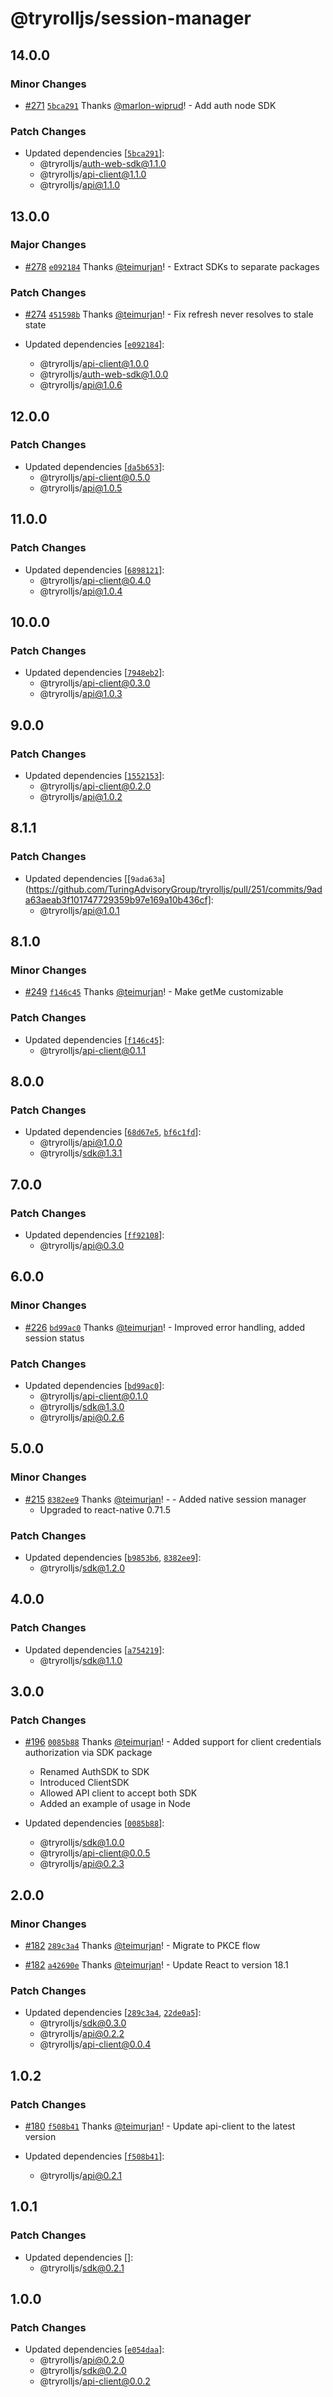 # @tryrolljs/session-manager

## 14.0.0

### Minor Changes

- [#271](https://github.com/TuringAdvisoryGroup/tryrolljs/pull/271) [`5bca291`](https://github.com/TuringAdvisoryGroup/tryrolljs/commit/5bca29136ae3051a280a6baf3098e845e1d94efa) Thanks [@marlon-wiprud](https://github.com/marlon-wiprud)! - Add auth node SDK

### Patch Changes

- Updated dependencies [[`5bca291`](https://github.com/TuringAdvisoryGroup/tryrolljs/commit/5bca29136ae3051a280a6baf3098e845e1d94efa)]:
  - @tryrolljs/auth-web-sdk@1.1.0
  - @tryrolljs/api-client@1.1.0
  - @tryrolljs/api@1.1.0

## 13.0.0

### Major Changes

- [#278](https://github.com/TuringAdvisoryGroup/tryrolljs/pull/278) [`e092184`](https://github.com/TuringAdvisoryGroup/tryrolljs/commit/e092184c6838c4063e1fdc58cf4c5d51a6162029) Thanks [@teimurjan](https://github.com/teimurjan)! - Extract SDKs to separate packages

### Patch Changes

- [#274](https://github.com/TuringAdvisoryGroup/tryrolljs/pull/274) [`451598b`](https://github.com/TuringAdvisoryGroup/tryrolljs/commit/451598b34f2df885789a4cacd3c735e852f8b72d) Thanks [@teimurjan](https://github.com/teimurjan)! - Fix refresh never resolves to stale state

- Updated dependencies [[`e092184`](https://github.com/TuringAdvisoryGroup/tryrolljs/commit/e092184c6838c4063e1fdc58cf4c5d51a6162029)]:
  - @tryrolljs/api-client@1.0.0
  - @tryrolljs/auth-web-sdk@1.0.0
  - @tryrolljs/api@1.0.6

## 12.0.0

### Patch Changes

- Updated dependencies [[`da5b653`](https://github.com/TuringAdvisoryGroup/tryrolljs/commit/da5b65342a0c662d8fe3f777e21286013494af66)]:
  - @tryrolljs/api-client@0.5.0
  - @tryrolljs/api@1.0.5

## 11.0.0

### Patch Changes

- Updated dependencies [[`6898121`](https://github.com/TuringAdvisoryGroup/tryrolljs/commit/68981213bb7815291cd89764c6588b262144a13c)]:
  - @tryrolljs/api-client@0.4.0
  - @tryrolljs/api@1.0.4

## 10.0.0

### Patch Changes

- Updated dependencies [[`7948eb2`](https://github.com/TuringAdvisoryGroup/tryrolljs/commit/7948eb25265f4ebfc17a3cf41754845f336d2e2c)]:
  - @tryrolljs/api-client@0.3.0
  - @tryrolljs/api@1.0.3

## 9.0.0

### Patch Changes

- Updated dependencies [[`1552153`](https://github.com/TuringAdvisoryGroup/tryrolljs/commit/1552153f90a47c65dcce96f891dbf05a2fa735f8)]:
  - @tryrolljs/api-client@0.2.0
  - @tryrolljs/api@1.0.2

## 8.1.1

### Patch Changes

- Updated dependencies [[`9ada63a`](https://github.com/TuringAdvisoryGroup/tryrolljs/pull/251/commits/9ada63aeab3f101747729359b97e169a10b436cf]:
  - @tryrolljs/api@1.0.1

## 8.1.0

### Minor Changes

- [#249](https://github.com/TuringAdvisoryGroup/tryrolljs/pull/249) [`f146c45`](https://github.com/TuringAdvisoryGroup/tryrolljs/commit/f146c4580ff47a0622b096a91f23a708b46e65e1) Thanks [@teimurjan](https://github.com/teimurjan)! - Make getMe customizable

### Patch Changes

- Updated dependencies [[`f146c45`](https://github.com/TuringAdvisoryGroup/tryrolljs/commit/f146c4580ff47a0622b096a91f23a708b46e65e1)]:
  - @tryrolljs/api-client@0.1.1

## 8.0.0

### Patch Changes

- Updated dependencies [[`68d67e5`](https://github.com/TuringAdvisoryGroup/tryrolljs/commit/68d67e5a3ab41ff9c55f4e18b8fedc95daf9bf89), [`bf6c1fd`](https://github.com/TuringAdvisoryGroup/tryrolljs/commit/bf6c1fd5fd5187a660140615f02876e274171ea7)]:
  - @tryrolljs/api@1.0.0
  - @tryrolljs/sdk@1.3.1

## 7.0.0

### Patch Changes

- Updated dependencies [[`ff92108`](https://github.com/TuringAdvisoryGroup/tryrolljs/commit/ff92108e86dd67a0241b6d2155f0d05c6fd66f55)]:
  - @tryrolljs/api@0.3.0

## 6.0.0

### Minor Changes

- [#226](https://github.com/TuringAdvisoryGroup/tryrolljs/pull/226) [`bd99ac0`](https://github.com/TuringAdvisoryGroup/tryrolljs/commit/bd99ac011b2824ee66f6fa17bf5c496d53f25bc6) Thanks [@teimurjan](https://github.com/teimurjan)! - Improved error handling, added session status

### Patch Changes

- Updated dependencies [[`bd99ac0`](https://github.com/TuringAdvisoryGroup/tryrolljs/commit/bd99ac011b2824ee66f6fa17bf5c496d53f25bc6)]:
  - @tryrolljs/api-client@0.1.0
  - @tryrolljs/sdk@1.3.0
  - @tryrolljs/api@0.2.6

## 5.0.0

### Minor Changes

- [#215](https://github.com/TuringAdvisoryGroup/tryrolljs/pull/215) [`8382ee9`](https://github.com/TuringAdvisoryGroup/tryrolljs/commit/8382ee9229bffddef3c16e13289ed6fcdd11b8c5) Thanks [@teimurjan](https://github.com/teimurjan)! - - Added native session manager
  - Upgraded to react-native 0.71.5

### Patch Changes

- Updated dependencies [[`b9853b6`](https://github.com/TuringAdvisoryGroup/tryrolljs/commit/b9853b6145b6b8eee2c4936629e2490c45954778), [`8382ee9`](https://github.com/TuringAdvisoryGroup/tryrolljs/commit/8382ee9229bffddef3c16e13289ed6fcdd11b8c5)]:
  - @tryrolljs/sdk@1.2.0

## 4.0.0

### Patch Changes

- Updated dependencies [[`a754219`](https://github.com/TuringAdvisoryGroup/tryrolljs/commit/a7542197dc0fc3574d22411091ca5f4ebc32fd5a)]:
  - @tryrolljs/sdk@1.1.0

## 3.0.0

### Patch Changes

- [#196](https://github.com/TuringAdvisoryGroup/tryrolljs/pull/196) [`0085b88`](https://github.com/TuringAdvisoryGroup/tryrolljs/commit/0085b88bbbe7e36f018db79712920f6ef7f5f68f) Thanks [@teimurjan](https://github.com/teimurjan)! - Added support for client credentials authorization via SDK package

  - Renamed AuthSDK to SDK
  - Introduced ClientSDK
  - Allowed API client to accept both SDK
  - Added an example of usage in Node

- Updated dependencies [[`0085b88`](https://github.com/TuringAdvisoryGroup/tryrolljs/commit/0085b88bbbe7e36f018db79712920f6ef7f5f68f)]:
  - @tryrolljs/sdk@1.0.0
  - @tryrolljs/api-client@0.0.5
  - @tryrolljs/api@0.2.3

## 2.0.0

### Minor Changes

- [#182](https://github.com/TuringAdvisoryGroup/tryrolljs/pull/182) [`289c3a4`](https://github.com/TuringAdvisoryGroup/tryrolljs/commit/289c3a4042c7fb5ed8943c6cd49d8d7d5e431cd5) Thanks [@teimurjan](https://github.com/teimurjan)! - Migrate to PKCE flow

- [#182](https://github.com/TuringAdvisoryGroup/tryrolljs/pull/182) [`a42690e`](https://github.com/TuringAdvisoryGroup/tryrolljs/commit/a42690ed8a7b5c7b35d6088cc445aa0045288c70) Thanks [@teimurjan](https://github.com/teimurjan)! - Update React to version 18.1

### Patch Changes

- Updated dependencies [[`289c3a4`](https://github.com/TuringAdvisoryGroup/tryrolljs/commit/289c3a4042c7fb5ed8943c6cd49d8d7d5e431cd5), [`22de0a5`](https://github.com/TuringAdvisoryGroup/tryrolljs/commit/22de0a529a59d76b21e975a06f780cf3f7a546a8)]:
  - @tryrolljs/sdk@0.3.0
  - @tryrolljs/api@0.2.2
  - @tryrolljs/api-client@0.0.4

## 1.0.2

### Patch Changes

- [#180](https://github.com/TuringAdvisoryGroup/tryrolljs/pull/180) [`f508b41`](https://github.com/TuringAdvisoryGroup/tryrolljs/commit/f508b4140c947cb8cfd3d858ac31c3ce2e0a4581) Thanks [@teimurjan](https://github.com/teimurjan)! - Update api-client to the latest version

- Updated dependencies [[`f508b41`](https://github.com/TuringAdvisoryGroup/tryrolljs/commit/f508b4140c947cb8cfd3d858ac31c3ce2e0a4581)]:
  - @tryrolljs/api@0.2.1

## 1.0.1

### Patch Changes

- Updated dependencies []:
  - @tryrolljs/sdk@0.2.1

## 1.0.0

### Patch Changes

- Updated dependencies [[`e054daa`](https://github.com/TuringAdvisoryGroup/tryrolljs/commit/e054daa7b9b1df1af1a21ddffb4d40b1f666dcd2)]:
  - @tryrolljs/api@0.2.0
  - @tryrolljs/sdk@0.2.0
  - @tryrolljs/api-client@0.0.2
